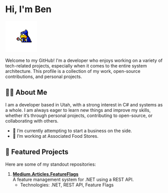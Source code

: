 
# Hi, I'm Ben 

<img src="./images/kamek.gif" width="100" />

Welcome to my GitHub! I'm a developer who enjoys working on a variety of tech-related projects, especially when it comes to the entire system architecture. This profile is a collection of my work, open-source contributions, and personal projects.

## 👨‍💻 About Me
I am a developer based in Utah, with a strong interest in C# and systems as a whole. I am always eager to learn new things and improve my skills, whether it’s through personal projects, contributing to open-source, or collaborating with others.

- 🌱 I’m currently attempting to start a business on the side.
- 💼 I’m working at Associated Food Stores.


## 🌟 Featured Projects

Here are some of my standout repositories:

1. [**Medium.Articles.FeatureFlags**](https://github.com/BenBurge/Medium.Articles.FeatureFlags)  
   A feature management system for .NET using a REST API.  
   - Technologies: .NET, REST API, Feature Flags
